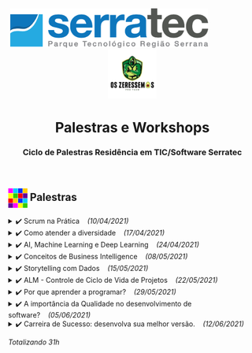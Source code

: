 <p align="center">
   &nbsp;&nbsp;&nbsp;&nbsp;&nbsp;&nbsp;&nbsp;&nbsp;&nbsp;&nbsp;&nbsp;&nbsp;&nbsp;&nbsp;&nbsp;&nbsp;&nbsp;&nbsp;&nbsp;&nbsp;&nbsp;&nbsp;&nbsp;&nbsp;&nbsp;&nbsp;&nbsp;&nbsp;&nbsp;&nbsp;&nbsp;&nbsp;&nbsp;&nbsp;&nbsp;&nbsp;&nbsp;&nbsp;&nbsp;&nbsp;&nbsp;&nbsp;&nbsp;&nbsp;&nbsp;&nbsp;&nbsp;<img height="80px" src="../assets/logoSerratec.png" alt="logo serratec"/>&nbsp;&nbsp;&nbsp;&nbsp;&nbsp;&nbsp;&nbsp;&nbsp;&nbsp;&nbsp;&nbsp;&nbsp;&nbsp;&nbsp;&nbsp;&nbsp;&nbsp;&nbsp;&nbsp;&nbsp;&nbsp;&nbsp;&nbsp;&nbsp;<img height="100px" src="../assets/osZeressemosProTeam.png" alt="logo serratec"/>
</p>

<h1 align="center">Palestras e Workshops</h1>
<h3 align="center">Ciclo de Palestras Residência em TIC/Software Serratec</h3>
</br>

## <img  height="40px" align="center" src="../assets/colorBlock.gif"> Palestras

<details>
  <summary>✔️ Scrum na Prática&nbsp;&nbsp;&nbsp;&nbsp;<i>(10/04/2021)</i></summary>
    <h4>
      <p align="justify">
        <b>Palestrante:</b>    Roberto Martins
        </br></br>
          Roberto é graduado em Ciência da Computação e está se especializando em Arquitetura de Software. Tem 12 anos de experiência em tecnologia da informação. É Scrum Master, certificado pela Scrum.org e Scrum Alliance. Atuou como agilista na Stone e no fantasy game Cartola, da Globo. Faz parte do time da Alterdata, tendo atuado como Scrum Master, atualmente encara o desafio de liderar o time de programadores do Pack e Immobile.
        </br>
      </p>
  <p align="center">
    🎬<a href="https://www.youtube.com/watch?v=EpZfR_tlkp0&t=8039s" target="_blank">(Vídeo da Palestra)</a>&nbsp;&nbsp;    
    📚<a href="materialApresentado/scrumNaPratica">(Material Apresentado)</a>
  </h4>
  </p>
  <p align="center">
    <img height="300px" src="assets/scrumPratica.jpeg">
  </p>
</details>

<details> 
  <summary>✔️ Como atender a diversidade&nbsp;&nbsp;&nbsp;&nbsp;<i>(17/04/2021)</i></summary>
    <h4>
      <p align="justify">
        <b>Palestrante:</b>    Valmir de Souza
        </br></br>
          Valmir é fundador do Instituto Biomob. Como atender a diversidade com o desenvolvimento de softwares. 
        </br>
      </p>
  <p align="center">
    🎬<a href="https://www.youtube.com/watch?v=h8pcq5HkXIs" target="_blank">(Vídeo da Palestra)</a>&nbsp;&nbsp;    
    📚<a href="materialApresentado/comoAtenderDiversidade">(Material Apresentado)</a>
  </h4>
  </p>
  <p align="center">
    <img height="300px" src="assets/comoAtenderDiversidade.jpeg">
  </p>
</details>
<details> 
  <summary>✔️ AI, Machine Learning e Deep Learning&nbsp;&nbsp;&nbsp;&nbsp;<i>(24/04/2021)</i></summary>
    <h4>
      <p align="justify">
      <b>Palestrante:</b>    Luis Henrique Muniz de Carvalho
        </br></br>
          Luis é Researcher & CTO na IDK Digital. Falará sobre AI, Machine Learning e Deep Learning,
          onde vivem, do que se alimentam, como se reproduzem.
        </br>
      </p>
  <p align="center">
    🎬<a href="https://youtu.be/LomAzSTLCQQ" target="_blank">(Vídeo da Palestra)</a>&nbsp;&nbsp;    
    📚<a href="materialApresentado/aiMachineLearningDeepLearning">(Material Apresentado)</a>&nbsp;&nbsp;
    🐍<a href="materialApresentado/aiMachineLearningDeepLearning/palestra_ai_ml_dl.py">(Código Python)</a>&nbsp;&nbsp;      
    <a href="https://colab.research.google.com/github/marcosbarker/serratec.residencia/blob/marcosbarker/palestra_ai_ml_dl.ipynb"><img src="https://colab.research.google.com/assets/colab-badge.svg" alt="Open In Colab"></a>
  </h4>
  </p>
  <p align="center">
    <img height="300px" src="assets/aiMachineLearningDeepLearning.jpeg">
  </p>
</details>
<details> 
  <summary>✔️ Conceitos de Business Intelligence&nbsp;&nbsp;&nbsp;&nbsp;<i>(08/05/2021)</i></summary>
    <h4>
      <p align="justify">
      <b>Palestrante:</b>    Frederick Souza
        </br></br>
          Frederick, Tableau Specialist da Info4. Irá apresentar Conceitos de Business Intelligence.
        </br>
      </p>
  <p align="center">
  <img height="30px" src="../assets/coin.gif">
    <a href="https://youtu.be/tbEIQTnRyEQ" target="_blank">(Vídeo da Palestra)</a>&nbsp;&nbsp;    
    <a href="materialApresentado/businessIntelligence">(Material Apresentado)</a>&nbsp;&nbsp;
  </h4>
  </p>
  <p align="center">
    <img height="300px" src="assets/conceitosBI.jpeg">
  </p>
</details>
<details> 
  <summary>✔️ Storytelling com Dados&nbsp;&nbsp;&nbsp;&nbsp;<i>(15/05/2021)</i></summary>
    <h4>
      <p align="justify">
      <b>Palestrante:</b>    Frederick Souza
        </br></br>
          Frederick, Tableau Specialist da Info4. Irá apresentar Storytelling com Dados.
        </br>
      </p>
  <p align="center">
    🎬<a href="https://youtu.be/dsBkU4VAfy8" target="_blank">(Vídeo da Palestra)</a>&nbsp;&nbsp;    
    📚<a href="materialApresentado/businessIntelligence">(Material Apresentado)</a>&nbsp;&nbsp;
  </h4>
  </p>
  <p align="center">
    <img height="300px" src="assets/storytellingComDados.jpeg">
  </p>
</details>
<details> 
  <summary>✔️ ALM - Controle de Ciclo de Vida de Projetos&nbsp;&nbsp;&nbsp;&nbsp;<i>(22/05/2021)</i></summary>
    <h4>
      <p align="justify">
      <b>Palestrante:</b>    Marcelo Carius
        </br></br>
          Marcelo Carius, CEO da Neki e Presidente do Serratec. Irá apresentar Controle de Ciclo de Vida de Projetos.
        </br>
      </p>
  <p align="center">
    🎬<a href="https://youtu.be/yRDJWsufMaM" target="_blank">(Vídeo da Palestra)</a>&nbsp;&nbsp;    
    📚<a href="materialApresentado/aml">(Material Apresentado)</a>&nbsp;&nbsp;
  </h4>
  </p>
  <p align="center">
    <img height="300px" src="assets/alm.jpeg">
  </p>
</details>
<details> 
  <summary>✔️ Por que aprender a programar?&nbsp;&nbsp;&nbsp;&nbsp;<i>(29/05/2021)</i></summary>
    <h4>
      <p align="justify">
      <b>Palestrante:</b>    Helder da Rocha
        </br></br>
          Helder da Rocha, programador Full Stack, professor, escritor, artista, engenheiro e tradutor. Irá apresentar Por que aprender a programar?
        </br>
      </p>
  <p align="center">
    🎬<a href="https://youtu.be/An8rREVO_GQ" target="_blank">(Vídeo da Palestra)</a>&nbsp;&nbsp;    
    📚<a href="materialApresentado/">(Material Apresentado)</a>&nbsp;&nbsp;
  </h4>
  </p>
  <p align="center">
    <img height="300px" src="assets/pqProgramar.jpg">
  </p>
</details>
<details> 
  <summary>✔️ A importância da Qualidade no desenvolvimento de software?&nbsp;&nbsp;&nbsp;&nbsp;<i>(05/06/2021)</i></summary>
    <h4>
      <p align="justify">
      <b>Palestrante:</b>    Ana Paula Oliveira, Mariana Pacheco, Paola Lemos.
        </br></br>
          Com Ana Paula Oliveira, coordenadora da de IT na iLAB, Mariana Pacheco, QA Chapter, e Paola Lemos, QA Chapter. Apresentaram A importância da Qualidade no desenvolvimento de software?
        </br>
      </p>
  <p align="center">
    🎬<a href="https://youtu.be/e_-s4xF1Ip8" target="_blank">(Vídeo da Palestra)</a>&nbsp;&nbsp;    
    📚<a href="materialApresentado/qualidadeDesenSoftware">(Material Apresentado)</a>&nbsp;&nbsp;
  </h4>
  </p>
  <p align="center">
    <img height="300px" src="assets/qualidadeDesenSoftware.jpeg">
  </p>
</details>
<details> 
  <summary>✔️ Carreira de Sucesso: desenvolva sua melhor versão.&nbsp;&nbsp;&nbsp;&nbsp;<i>(12/06/2021)</i></summary>
    <h4>
      <p align="justify">
      <b>Palestrante:</b>    Ladmir Carvalho.
        </br></br>
          Com Ladmir Carvalho, Presidente e fundador da Alterdata Software. Irá apresentar Carreira de Sucesso: desenvolva sua melhor versão. 
        </br>
      </p>
  <p align="center">
    🎬<a href="https://youtu.be/g9nJeWyWUbU" target="_blank">(Vídeo da Palestra)</a>&nbsp;&nbsp;    
    📚<a href="materialApresentado/">(<s>Material Apresentado</s>)</a>&nbsp;&nbsp;
  </h4>
  </p>
  <p align="center">
    <img height="300px" src="assets/carreiraDeSucesso.jpeg">
  </p>
</details>

*Totalizando 31h*

</br>
<!--
&emsp;&emsp;&emsp;&emsp;&emsp;&emsp;&emsp;&emsp;&emsp;&emsp;&emsp;&emsp;&emsp;&emsp;&emsp;&emsp;&emsp;&emsp;&emsp;&emsp;⬆️[**Back to top**](#back-to-top)⬆️
-->